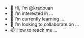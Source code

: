 - 👋 Hi, I’m @kradouan
- 👀 I’m interested in ...
- 🌱 I’m currently learning ...
- 💞️ I’m looking to collaborate on ...
- 📫 How to reach me ...

<!---
kradouan/kradouan is a ✨ special ✨ repository because its `README.md` (this file) appears on your GitHub profile.
You can click the Preview link to take a look at your changes.
--->

